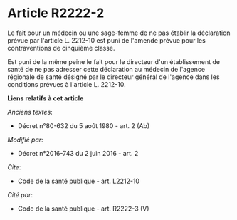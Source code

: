 # Article R2222-2

Le fait pour un médecin ou une sage-femme de ne pas établir la déclaration prévue par l'article L. 2212-10 est puni de
l'amende prévue pour les contraventions de cinquième classe. 

Est puni de la même peine le fait pour le directeur d'un établissement de santé de ne pas adresser cette déclaration au
médecin de l'agence régionale de santé désigné par le directeur général de l'agence dans les conditions prévues à l'article
L. 2212-10.

**Liens relatifs à cet article**

_Anciens textes_:

  - Décret n°80-632 du 5 août 1980 - art. 2 (Ab)

_Modifié par_:

  - Décret n°2016-743 du 2 juin 2016 - art. 2

_Cite_:

  - Code de la santé publique - art. L2212-10

_Cité par_:

  - Code de la santé publique - art. R2222-3 (V)
